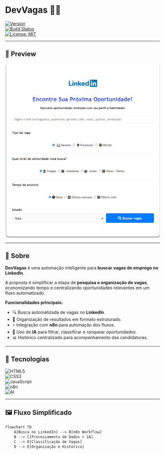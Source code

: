 # DevVagas 💼🤖  

[![Version](https://img.shields.io/badge/version-1.0.0-blue)](https://github.com/seu-usuario/devvagas/releases/tag/v1.0.0)  
[![Build Status](https://img.shields.io/github/actions/workflow/status/seu-usuario/devvagas/ci.yml?branch=main)](https://github.com/seu-usuario/devvagas/actions)  
[![License: MIT](https://img.shields.io/badge/license-MIT-green)](LICENSE)  

---

## 📸 Preview  

![DevVagas Preview](./assets/thumb-vagas.png)  

---

## 📌 Sobre  

**DevVagas** é uma automação inteligente para **buscar vagas de emprego no LinkedIn**.  

A proposta é simplificar a etapa de **pesquisa e organização de vagas**, economizando tempo e centralizando oportunidades relevantes em um fluxo automatizado.  

**Funcionalidades principais:**  
- 🔍 Busca automatizada de vagas no **LinkedIn**.  
- 📑 Organização de resultados em formato estruturado.  
- ⚡ Integração com **n8n** para automação dos fluxos.  
- 🧠 Uso de **IA** para filtrar, classificar e ranquear oportunidades.  
- 📊 Histórico centralizado para acompanhamento das candidaturas.  

---

## 🔧 Tecnologias  

![HTML5](https://img.shields.io/badge/HTML5-E34F26?style=for-the-badge&logo=html5&logoColor=fff)  
![CSS3](https://img.shields.io/badge/CSS3-1572B6?style=for-the-badge&logo=css3&logoColor=fff)  
![JavaScript](https://img.shields.io/badge/JavaScript-F7DF1E?style=for-the-badge&logo=javascript&logoColor=000)  
![n8n](https://img.shields.io/badge/n8n-0A1128?style=for-the-badge&logo=n8n&logoColor=ff6c37)  
![AI](https://img.shields.io/badge/IA-20232A?style=for-the-badge&logo=openai&logoColor=61DAFB)  

---

## 🖼️ Fluxo Simplificado  

```mermaid
flowchart TD
    A[Busca no LinkedIn] --> B[n8n Workflow]
    B --> C[Processamento de Dados + IA]
    C --> D[Classificação de Vagas]
    D --> E[Organização e Histórico]